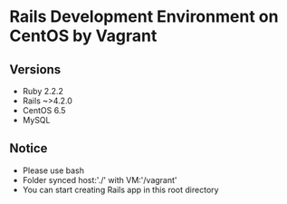 # Rails Development Environment on CentOS by Vagrant

## Versions

- Ruby 2.2.2
- Rails ~>4.2.0
- CentOS 6.5
- MySQL

## Notice

- Please use bash
- Folder synced host:'./' with VM:'/vagrant'
- You can start creating Rails app in this root directory
